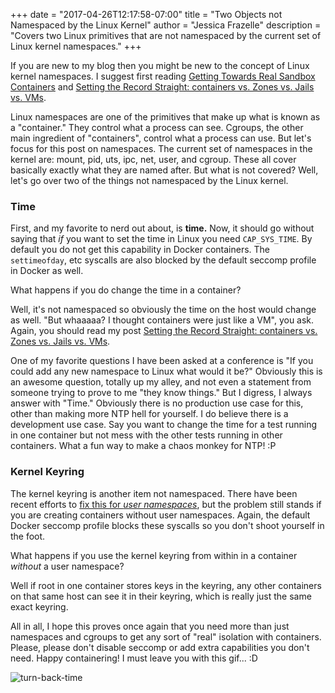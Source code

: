 +++
date = "2017-04-26T12:17:58-07:00"
title = "Two Objects not Namespaced by the Linux Kernel"
author = "Jessica Frazelle"
description = "Covers two Linux primitives that are not namespaced by the current set of Linux kernel namespaces."
+++

If you are new to my blog then you might be new to the concept of Linux kernel
namespaces. I suggest first reading
[Getting Towards Real Sandbox Containers](https://blog.jessfraz.com/post/getting-towards-real-sandbox-containers/)
and
[Setting the Record Straight: containers vs. Zones vs. Jails vs. VMs](https://blog.jessfraz.com/post/containers-zones-jails-vms/).

Linux namespaces are one of the primitives that make up what is known as a
"container." They control what a process can see. Cgroups, the other main
ingredient of "containers", control what a process can use. But let's focus for
this post on namespaces. The current set of namespaces in the kernel are:
mount, pid, uts, ipc, net, user, and cgroup. These all cover basically exactly what
they are named after. But what is not covered? Well, let's go over two
of the things not namespaced by the Linux kernel.

### Time

First, and my favorite to nerd out about, is **time.** Now, it should go without
saying that _if_ you want to set the time in Linux you need `CAP_SYS_TIME`. By
default you do not get this capability in Docker containers. The `settimeofday`,
etc syscalls are also blocked by the default seccomp profile in Docker as well.

What happens if you do change the time in a container?

Well, it's not namespaced so obviously the time on the host would change as well.
"But whaaaaa? I thought containers were just like a VM", you ask. Again, you
should read my post
[Setting the Record Straight: containers vs. Zones vs. Jails vs. VMs](https://blog.jessfraz.com/post/containers-zones-jails-vms/).

One of my favorite questions I have been asked at a conference is "If you could
add any new namespace to Linux what would it be?" Obviously this is an awesome
question, totally up my alley, and not even a statement from someone trying to
prove to me "they know things." But I digress, I always answer with "Time."
Obviously there is no production use case for this, other than making more NTP
hell for yourself. I do believe there is a development use case. Say you want to
change the time for a test running in one container but not mess with the other
tests running in other containers. What a fun way to make a chaos monkey for NTP!
:P

### Kernel Keyring

The kernel keyring is another item not namespaced. There have been recent efforts
to [fix this for _user namespaces_](https://patchwork.kernel.org/patch/9394983/),
but the problem still stands if you are creating containers without user namespaces.
Again, the default Docker seccomp profile blocks these syscalls so you don't
shoot yourself in the foot.

What happens if you use the kernel keyring from within in a container
_without_ a user namespace?

Well if root in one container stores keys in the keyring, any other containers
on that same host can see it in their keyring, which is really just the same
exact keyring.

All in all, I hope this proves once again that you need more than just
namespaces and cgroups to get any sort of "real" isolation with containers.
Please, please don't disable seccomp or add extra capabilities you don't need.
Happy containering! I must leave you with this gif... :D

![turn-back-time](/img/turn-back-time.gif)

